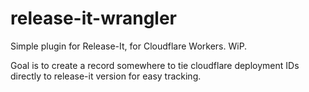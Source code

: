# release-it-wrangler
Simple plugin for Release-It, for Cloudflare Workers. WiP.

Goal is to create a record somewhere to tie cloudflare deployment IDs directly to release-it version for easy tracking.